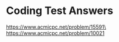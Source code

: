 # Coding Test Answers
 https://www.acmicpc.net/problem/15591\
 https://www.acmicpc.net/problem/10021
